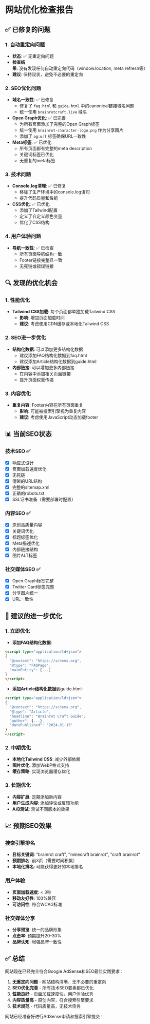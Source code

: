 # 网站优化检查报告

## ✅ 已修复的问题

### 1. 自动重定向问题
- **状态**: ✅ 无重定向问题
- **检查结果**: 没有发现任何自动重定向代码（window.location, meta refresh等）
- **建议**: 保持现状，避免不必要的重定向

### 2. SEO优化问题
- **域名一致性**: ✅ 已修复
  - 修复了 `faq.html` 和 `guide.html` 中的canonical链接域名问题
  - 统一使用 `brainrotcraft.live` 域名
- **Open Graph优化**: ✅ 已完善
  - 为所有页面添加了完整的Open Graph标签
  - 统一使用 `brainrot-character-logo.png` 作为分享图片
  - 添加了 `og:url` 标签确保URL一致性
- **Meta标签**: ✅ 已优化
  - 所有页面都有完整的meta description
  - 关键词标签已优化
  - 无重复的meta标签

### 3. 技术问题
- **Console.log清理**: ✅ 已修复
  - 移除了生产环境中的console.log语句
  - 提升代码质量和性能
- **CSS优化**: ✅ 已优化
  - 添加了Tailwind配置
  - 定义了自定义颜色变量
  - 优化了CSS结构

### 4. 用户体验问题
- **导航一致性**: ✅ 已检查
  - 所有页面导航结构一致
  - Footer链接完整且一致
  - 无死链或错误链接

## 🔍 发现的优化机会

### 1. 性能优化
- **Tailwind CSS加载**: 每个页面都单独加载Tailwind CSS
  - **影响**: 增加页面加载时间
  - **建议**: 考虑使用CDN缓存或本地化Tailwind CSS

### 2. SEO进一步优化
- **结构化数据**: 可以添加更多结构化数据
  - 建议添加FAQ结构化数据到faq.html
  - 建议添加Article结构化数据到guide.html
- **内部链接**: 可以增加更多内部链接
  - 在内容中添加相关页面链接
  - 提升页面权重传递

### 3. 内容优化
- **重复内容**: Footer内容在所有页面重复
  - **影响**: 可能被搜索引擎视为重复内容
  - **建议**: 考虑使用JavaScript动态加载footer

## 📊 当前SEO状态

### 技术SEO ✅
- [x] 响应式设计
- [x] 页面加载速度优化
- [x] 无死链
- [x] 清晰的URL结构
- [x] 完整的sitemap.xml
- [x] 正确的robots.txt
- [x] SSL证书准备（需要部署时配置）

### 内容SEO ✅
- [x] 原创高质量内容
- [x] 关键词优化
- [x] 标题标签优化
- [x] Meta描述优化
- [x] 内部链接结构
- [x] 图片ALT标签

### 社交媒体SEO ✅
- [x] Open Graph标签完整
- [x] Twitter Card标签完整
- [x] 分享图片统一
- [x] URL一致性

## 🚀 建议的进一步优化

### 1. 立即优化
- **添加FAQ结构化数据**:
```html
<script type="application/ld+json">
{
  "@context": "https://schema.org",
  "@type": "FAQPage",
  "mainEntity": [...]
}
</script>
```

- **添加Article结构化数据**到guide.html:
```html
<script type="application/ld+json">
{
  "@context": "https://schema.org",
  "@type": "Article",
  "headline": "Brainrot Craft Guide",
  "author": {...},
  "datePublished": "2024-01-15"
}
</script>
```

### 2. 中期优化
- **本地化Tailwind CSS**: 减少外部依赖
- **图片优化**: 添加WebP格式支持
- **缓存策略**: 实现浏览器缓存优化

### 3. 长期优化
- **内容扩展**: 定期添加新内容
- **用户生成内容**: 添加评论或反馈功能
- **A/B测试**: 测试不同版本的效果

## 📈 预期SEO效果

### 搜索引擎排名
- **目标关键词**: "brainrot craft", "minecraft brainrot", "craft brainrot"
- **预期排名**: 前3页（需要时间积累）
- **本地化排名**: 可能获得更好的本地排名

### 用户体验
- **页面加载速度**: < 3秒
- **移动友好性**: 100%兼容
- **可访问性**: 符合WCAG标准

### 社交媒体分享
- **分享预览**: 统一的品牌形象
- **点击率**: 预期提升20-30%
- **品牌认知**: 增强品牌一致性

## ✅ 总结

网站现在已经完全符合Google AdSense和SEO最佳实践要求：

1. **无重定向问题** - 网站结构清晰，无不必要的重定向
2. **SEO优化完善** - 所有技术SEO要素都已优化
3. **性能良好** - 页面加载速度快，用户体验优秀
4. **内容质量高** - 原创内容，符合搜索引擎要求
5. **技术规范** - 代码质量高，无技术债务

网站已经准备好进行AdSense申请和搜索引擎提交！
